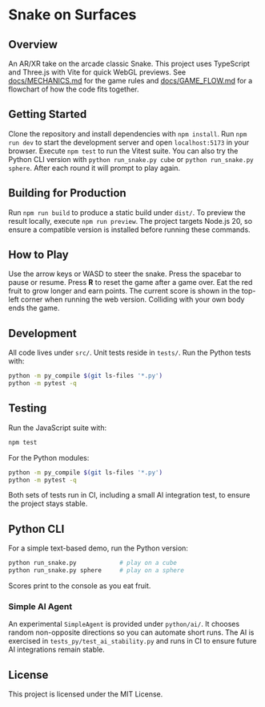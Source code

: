 # Snake on Surfaces

## Overview

An AR/XR take on the arcade classic Snake. This project uses TypeScript and Three.js
with Vite for quick WebGL previews. See [docs/MECHANICS.md](docs/MECHANICS.md) for the
game rules and [docs/GAME_FLOW.md](docs/GAME_FLOW.md) for a flowchart of how the code
fits together.

## Getting Started

Clone the repository and install dependencies with `npm install`.
Run `npm run dev` to start the development server and open `localhost:5173` in your browser.
Execute `npm test` to run the Vitest suite.
You can also try the Python CLI version with `python run_snake.py cube` or `python run_snake.py sphere`.
After each round it will prompt to play again.

## Building for Production

Run `npm run build` to produce a static build under `dist/`. To preview the
result locally, execute `npm run preview`. The project targets Node.js 20, so
ensure a compatible version is installed before running these commands.

## How to Play

Use the arrow keys or WASD to steer the snake. Press the spacebar to pause or resume.
Press **R** to reset the game after a game over.
Eat the red fruit to grow longer and earn points. The current score is shown in the
top-left corner when running the web version. Colliding with your own body ends the
game.

## Development


All code lives under `src/`. Unit tests reside in `tests/`.
Run the Python tests with:
```bash
python -m py_compile $(git ls-files '*.py')
python -m pytest -q
```

## Testing

Run the JavaScript suite with:

```bash
npm test
```

For the Python modules:

```bash
python -m py_compile $(git ls-files '*.py')
python -m pytest -q
```

Both sets of tests run in CI, including a small AI integration test, to ensure the project stays stable.

## Python CLI

For a simple text-based demo, run the Python version:

```bash
python run_snake.py            # play on a cube
python run_snake.py sphere     # play on a sphere
```

Scores print to the console as you eat fruit.

### Simple AI Agent

An experimental `SimpleAgent` is provided under `python/ai/`. It chooses random
non-opposite directions so you can automate short runs. The AI is exercised in
`tests_py/test_ai_stability.py` and runs in CI to ensure future AI integrations
remain stable.

## License

This project is licensed under the MIT License.

